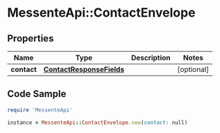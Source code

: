# MessenteApi::ContactEnvelope

## Properties

Name | Type | Description | Notes
------------ | ------------- | ------------- | -------------
**contact** | [**ContactResponseFields**](ContactResponseFields.md) |  | [optional] 

## Code Sample

```ruby
require 'MessenteApi'

instance = MessenteApi::ContactEnvelope.new(contact: null)
```


